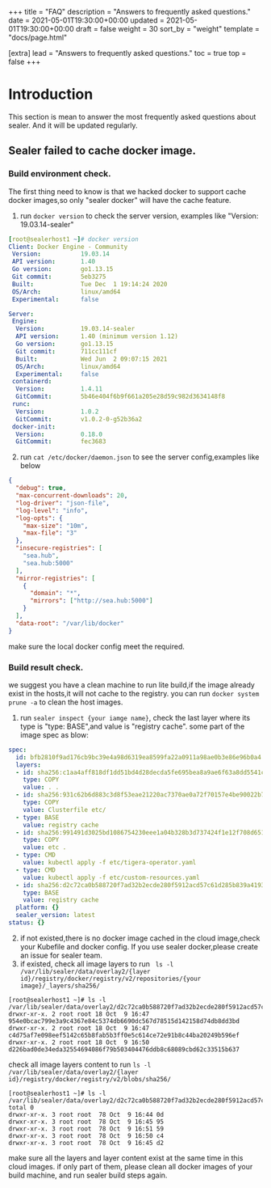 +++
title = "FAQ"
description = "Answers to frequently asked questions."
date = 2021-05-01T19:30:00+00:00
updated = 2021-05-01T19:30:00+00:00
draft = false
weight = 30
sort_by = "weight"
template = "docs/page.html"

[extra]
lead = "Answers to frequently asked questions."
toc = true
top = false
+++

# Introduction 

This section is mean to answer the most frequently asked questions about sealer. And it will be updated regularly.
 
## Sealer failed to cache docker image.

### Build environment check.

The first thing need to know is that we hacked docker to support cache docker images,so only "sealer docker" will have the cache feature.

1. run `docker version` to check the server version, examples like "Version: 19.03.14-sealer"

```yaml
[root@sealerhost1 ~]# docker version
Client: Docker Engine - Community
 Version:           19.03.14
 API version:       1.40
 Go version:        go1.13.15
 Git commit:        5eb3275
 Built:             Tue Dec  1 19:14:24 2020
 OS/Arch:           linux/amd64
 Experimental:      false

Server:
 Engine:
  Version:          19.03.14-sealer
  API version:      1.40 (minimum version 1.12)
  Go version:       go1.13.15
  Git commit:       711cc111cf
  Built:            Wed Jun  2 09:07:15 2021
  OS/Arch:          linux/amd64
  Experimental:     false
 containerd:
  Version:          1.4.11
  GitCommit:        5b46e404f6b9f661a205e28d59c982d3634148f8
 runc:
  Version:          1.0.2
  GitCommit:        v1.0.2-0-g52b36a2
 docker-init:
  Version:          0.18.0
  GitCommit:        fec3683

```

2. run `cat /etc/docker/daemon.json` to see the server config,examples like below
```json
{
  "debug": true,
  "max-concurrent-downloads": 20,
  "log-driver": "json-file",
  "log-level": "info",
  "log-opts": {
    "max-size": "10m",
    "max-file": "3"
  },
  "insecure-registries": [
    "sea.hub",
    "sea.hub:5000"
  ],
  "mirror-registries": [
    {
      "domain": "*",
      "mirrors": ["http://sea.hub:5000"]
    }
  ],
  "data-root": "/var/lib/docker"
}
```
make sure the local docker config meet the required. 

### Build result check.

we suggest you have a clean machine to run lite build,if the image already exist in the hosts,it will not cache to the registry.
you can run `docker system prune -a` to clean the host images.

1. run `sealer inspect {your iamge name}`, check the last layer where its type is "type: BASE",and value is "registry cache". some part of the image spec as blow:
```yaml
spec:
  id: bfb2810f9ad176cb9bc39e4a98d6319ea8599fa22a0911a98ae0b3e86e96b0a4
  layers:
  - id: sha256:c1aa4aff818df1dd51bd4d28decda5fe695bea8a9ae6f63a8dd5541c7640b3d6
    type: COPY
    value: . .
  - id: sha256:931c62b6d883c3d8f53eae21220ac7370ae0a72f70157e4be90022b70aab77b0
    type: COPY
    value: Clusterfile etc/
  - type: BASE
    value: registry cache
  - id: sha256:991491d3025bd1086754230eee1a04b328b3d737424f1e12f708d651e6d66860
    type: COPY
    value: etc .
  - type: CMD
    value: kubectl apply -f etc/tigera-operator.yaml
  - type: CMD
    value: kubectl apply -f etc/custom-resources.yaml
  - id: sha256:d2c72ca0b588720f7ad32b2ecde280f5912acd57c61d285b839a4193da78d90d
    type: BASE
    value: registry cache
  platform: {}
  sealer_version: latest
status: {}
```

2. if not existed,there is no docker image cached in the cloud image,check your Kubefile and docker config. If you use sealer docker,please create an issue for sealer team.
3. if existed,
check all image layers to run ` ls -l /var/lib/sealer/data/overlay2/{layer id}/registry/docker/registry/v2/repositories/{your image}/_layers/sha256/`

```shell
[root@sealerhost1 ~]# ls -l /var/lib/sealer/data/overlay2/d2c72ca0b588720f7ad32b2ecde280f5912acd57c61d285b839a4193da78d90d/registry/docker/registry/v2/repositories/calico/node/_layers/sha256/
drwxr-xr-x. 2 root root 18 Oct  9 16:47 954e0bcac799e3a9c4367e84c5374db6690dc567d78515d142158d74db8dd3bd
drwxr-xr-x. 2 root root 18 Oct  9 16:47 c4d75af7e098eef5142c65b8fab5b3ff0e5c614ce72e91b8c44ba20249b596ef
drwxr-xr-x. 2 root root 18 Oct  9 16:50 d226bad0de34eda32554694086f79b503404476ddb8c68089cbd62c33515b637
```

check all image layers content to run `ls -l /var/lib/sealer/data/overlay2/{layer id}/registry/docker/registry/v2/blobs/sha256/`

```shell
[root@sealerhost1 ~]# ls -l /var/lib/sealer/data/overlay2/d2c72ca0b588720f7ad32b2ecde280f5912acd57c61d285b839a4193da78d90d/registry/docker/registry/v2/blobs/sha256
total 0
drwxr-xr-x. 3 root root  78 Oct  9 16:44 0d
drwxr-xr-x. 3 root root  78 Oct  9 16:45 95
drwxr-xr-x. 3 root root  78 Oct  9 16:51 59
drwxr-xr-x. 3 root root  78 Oct  9 16:50 c4
drwxr-xr-x. 3 root root  78 Oct  9 16:45 d2
```

make sure all the layers and layer content exist at the same time in this cloud images. if only part of them, please clean all docker images of your build machine, and run sealer build steps again.